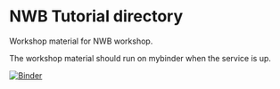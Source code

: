 # NWB Tutorial directory

Workshop material for NWB workshop.

The workshop material should run on mybinder when the service is up.

[![Binder](https://mybinder.org/badge_logo.svg)](https://mybinder.org/v2/gh/https%3A%2F%2Fgitlab.pasteur.fr%2Fapitsill%2Fnwb_workshop/main?labpath=notebooks%2Fneuroconv.ipynb)
